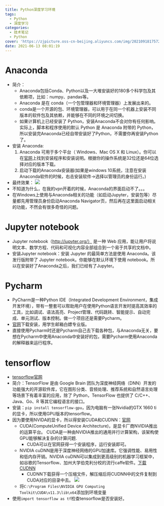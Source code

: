 ```yaml
---
title: Python深度学习环境
tags:
  - Python
  - 深度学习
categories:
  - 技术笔记
  - Python
cover: 'https://zjpicture.oss-cn-beijing.aliyuncs.com/img/20210918175729.png'
date: 2021-06-13 08:01:19
---
```


# Anaconda

* 简介：
  * Anaconda包括Conda、Python以及一大堆安装好的180多个科学包及其依赖项，比如：numpy、pandas等。
  * Anaconda 是在 conda（一个包管理器和环境管理器）上发展出来的。
  * conda是一个开源的包、环境管理器，可以用于在同一个机器上安装不同版本的软件包及其依赖，并能够在不同的环境之间切换。
  * 如果计算机上已经安装了 Python，安装Anaconda不会对你有任何影响。实际上，脚本和程序使用的默认 Python 是 Anaconda 附带的 Python，所以安装完Anaconda已经自带安装好了Python，不需要你再安装Python了。
* 安装 Anaconda:
  1. Anaconda 可用于多个平台（ Windows、Mac OS X 和 Linux）。你可以在[官网](https://docs.anaconda.com/anaconda/install/)上找到安装程序和安装说明。根据你的操作系统是32位还是64位选择对应的版本下载。
  2. 启动下载的Anaconda安装器(如果是windows 10系统，注意在安装Anaconda软件的时候，右击安装软件→选择以管理员的身份运行。)
* 最终效果：
  ![](https://gitee.com/zhangjie0524/picgo/raw/master/20210613111434.png)
* 不知道为什么，在我的vpn开着的时候，Anaconda的界面启动不了。。。
* 在Windows上使用与Anaconda相关的功能（如启动Jupyter，安装包等）尽量都先用管理员身份启动Anaconda Navigator页，然后再在这里面启动相关的功能，不然会有很多奇怪的问题。

# Jupyter notebook

* Jupyter notebook（http://jupyter.org/） 是一种 Web 应用，能让用户将说明文本、数学方程、代码和可视化内容全部组合到一个易于共享的文档中。
* 安装Jupyter notebook：安装 Jupyter 的最简单方法是使用 Anaconda。该发行版附带了 Jupyter notebook。你能够在默认环境下使用 notebook。所以在安装好了Anaconda之后，我们已经有了Jupyter。

# Pycharm

* PyCharm是一种Python IDE（Integrated Development Environment，集成开发环境），带有一整套可以帮助用户在使用Python语言开发时提高其效率的工具，比如调试、语法高亮、Project管理、代码跳转、智能提示、自动完成、单元测试、版本控制。做一个项目还是需要Pycharm。
* [官网](https://www.jetbrains.com/zh-cn/pycharm/)下载安装，用学生邮箱白嫖专业版。
* 直接使用Pycharm时还是Pycharm自己去下载各种包，与Anaconda无关，要想在Pycharm中使用Anaconda中安装好的包，需要Pycharm使用Anaconda的解释器来运行程序。

# tensorflow

* [tensorflow官网](https://tensorflow.google.cn/)
* 简介：TensorFlow 是由 Google Brain 团队为深度神经网络（DNN）开发的功能强大的开源软件库，它在图形分类、音频处理、推荐系统和自然语言处理等场景下有着丰富的应用，除了 Python，TensorFlow 也提供了 C/C++、Java、Go、R 等其它编程语言的接口。
* 安装：`pip install tensorflow-gpu`，因为电脑有一张Nvidia的GTX 1660 ti的显卡，所以使用GPU版本的tensorflow。
* 因为要使用NVIDA的显卡，所以得安装CUDA和CUDNN：[官网](https://developer.nvidia.com/cuda-downloads) 
  * CUDA(ComputeUnified Device Architecture)，是显卡厂商NVIDIA推出的运算平台。 CUDA是一种由NVIDIA推出的通用并行计算架构，该架构使GPU能够解决复杂的计算问题.
    * CUDA可以在官网获得一个安装程序，运行安装即可。	
  * NVIDIA cuDNN是用于深度神经网络的GPU加速库。它强调性能、易用性和低内存开销。NVIDIA cuDNN可以集成到更高级别的机器学习框架中，如谷歌的Tensorflow、加州大学伯克利分校的流行caffe软件。[下载CUDNN](https://developer.nvidia.com/cudnn-download-survey)
    * CUDNN下载获得一个压缩文件，解压缩后将CUDNN中的文件复制到CUDA对应的目录中去。
	  ![](https://gitee.com/zhangjie0524/picgo/raw/master/20210613132548.png)	
  * 将`C:\Program Files\NVIDIA GPU Computing Toolkit\CUDA\v11.3\lib\x64`添加到环境变量
* 使用`import tensorflow as tf`检查tensorflow是否安装好。



